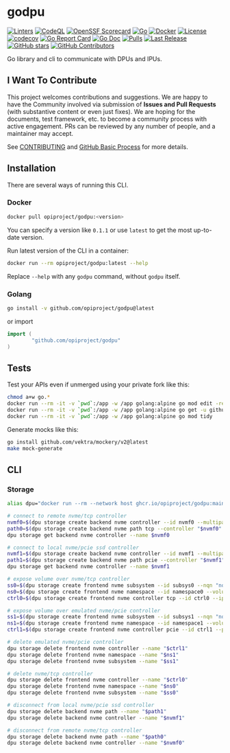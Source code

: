 # godpu

[![Linters](https://github.com/opiproject/godpu/actions/workflows/linters.yml/badge.svg)](https://github.com/opiproject/godpu/actions/workflows/linters.yml)
[![CodeQL](https://github.com/opiproject/godpu/actions/workflows/codeql.yml/badge.svg)](https://github.com/opiproject/godpu/actions/workflows/codeql.yml)
[![OpenSSF Scorecard](https://api.securityscorecards.dev/projects/github.com/opiproject/godpu/badge)](https://securityscorecards.dev/viewer/?platform=github.com&org=opiproject&repo=godpu)
[![Go](https://github.com/opiproject/godpu/actions/workflows/go.yml/badge.svg)](https://github.com/opiproject/godpu/actions/workflows/go.yml)
[![Docker](https://github.com/opiproject/godpu/actions/workflows/docker-publish.yml/badge.svg)](https://github.com/opiproject/godpu/actions/workflows/docker-publish.yml)
[![License](https://img.shields.io/github/license/opiproject/godpu?style=flat-square&color=blue&label=License)](https://github.com/opiproject/godpu/blob/master/LICENSE)
[![codecov](https://codecov.io/gh/opiproject/godpu/branch/main/graph/badge.svg)](https://codecov.io/gh/opiproject/godpu)
[![Go Report Card](https://goreportcard.com/badge/github.com/opiproject/godpu)](https://goreportcard.com/report/github.com/opiproject/godpu)
[![Go Doc](https://img.shields.io/badge/godoc-reference-blue.svg)](http://godoc.org/github.com/opiproject/godpu)
[![Pulls](https://img.shields.io/docker/pulls/opiproject/godpu.svg?logo=docker&style=flat&label=Pulls)](https://hub.docker.com/r/opiproject/godpu)
[![Last Release](https://img.shields.io/github/v/release/opiproject/godpu?label=Latest&style=flat-square&logo=go)](https://github.com/opiproject/godpu/releases)
[![GitHub stars](https://img.shields.io/github/stars/opiproject/godpu.svg?style=flat-square&label=github%20stars)](https://github.com/opiproject/godpu)
[![GitHub Contributors](https://img.shields.io/github/contributors/opiproject/godpu.svg?style=flat-square)](https://github.com/opiproject/godpu/graphs/contributors)

Go library and cli to communicate with DPUs and IPUs.

## I Want To Contribute

This project welcomes contributions and suggestions.  We are happy to have the
Community involved via submission of **Issues and Pull Requests** (with
substantive content  or even just fixes). We are hoping for the documents,
test framework, etc. to become a community process with active engagement.
PRs can be reviewed by any number of people, and a maintainer may accept.

See [CONTRIBUTING](https://github.com/opiproject/opi/blob/main/CONTRIBUTING.md)
and [GitHub Basic Process](https://github.com/opiproject/opi/blob/main/doc-github-rules.md)
for more details.

## Installation

There are several ways of running this CLI.

### Docker

```sh
docker pull opiproject/godpu:<version>
```

You can specify a version like `0.1.1` or use `latest` to get the most up-to-date version.

Run latest version of the CLI in a container:

```sh
docker run --rm opiproject/godpu:latest --help
```

Replace `--help` with any `godpu` command, without `godpu` itself.

### Golang

```sh
go install -v github.com/opiproject/godpu@latest
```

or import

```go
import (
        "github.com/opiproject/godpu"
)
```

## Tests

Test your APIs even if unmerged using your private fork like this:

```bash
chmod a+w go.*
docker run --rm -it -v `pwd`:/app -w /app golang:alpine go mod edit -replace github.com/opiproject/opi-api@main=github.com/YOURUSERNAME/opi-api@main
docker run --rm -it -v `pwd`:/app -w /app golang:alpine go get -u github.com/YOURUSERNAME/opi-api/storage/v1alpha1/gen/go@a98ca449468a
docker run --rm -it -v `pwd`:/app -w /app golang:alpine go mod tidy
```

Generate mocks like this:

```bash
go install github.com/vektra/mockery/v2@latest
make mock-generate
```

## CLI

### Storage

```bash
alias dpu="docker run --rm --network host ghcr.io/opiproject/godpu:main"

# connect to remote nvme/tcp controller
nvmf0=$(dpu storage create backend nvme controller --id nvmf0 --multipath disable)
path0=$(dpu storage create backend nvme path tcp --controller "$nvmf0" --id path0 --ip "11.11.11.2" --port 4444 --nqn nqn.2016-06.io.spdk:cnode1 --hostnqn nqn.2014-08.org.nvmexpress:uuid:feb98abe-d51f-40c8-b348-2753f3571d3c)
dpu storage get backend nvme controller --name $nvmf0

# connect to local nvme/pcie ssd controller
nvmf1=$(dpu storage create backend nvme controller --id nvmf1 --multipath disable)
path1=$(dpu storage create backend nvme path pcie --controller "$nvmf1" --id path1 --bdf "0000:40:00.0")
dpu storage get backend nvme controller --name $nvmf1

# expose volume over nvme/tcp controller
ss0=$(dpu storage create frontend nvme subsystem --id subsys0 --nqn "nqn.2022-09.io.spdk:opitest0")
ns0=$(dpu storage create frontend nvme namespace --id namespace0 --volume "Malloc0" --subsystem "$ss0")
ctrl0=$(dpu storage create frontend nvme controller tcp --id ctrl0 --ip "127.0.0.1" --port 4420 --subsystem "$ss0")

# expose volume over emulated nvme/pcie controller
ss1=$(dpu storage create frontend nvme subsystem --id subsys1 --nqn "nqn.2022-09.io.spdk:opitest1")
ns1=$(dpu storage create frontend nvme namespace --id namespace1 --volume "Malloc1" --subsystem "$ss1")
ctrl1=$(dpu storage create frontend nvme controller pcie --id ctrl1 --port 0 --pf 0 --vf 0 --subsystem "$ss1")

# delete emulated nvme/pcie controller
dpu storage delete frontend nvme controller --name "$ctrl1"
dpu storage delete frontend nvme namespace --name "$ns1"
dpu storage delete frontend nvme subsystem --name "$ss1"

# delete nvme/tcp controller
dpu storage delete frontend nvme controller --name "$ctrl0"
dpu storage delete frontend nvme namespace --name "$ns0"
dpu storage delete frontend nvme subsystem --name "$ss0"

# disconnect from local nvme/pcie ssd controller
dpu storage delete backend nvme path --name "$path1"
dpu storage delete backend nvme controller --name "$nvmf1"

# disconnect from remote nvme/tcp controller
dpu storage delete backend nvme path --name "$path0"
dpu storage delete backend nvme controller --name "$nvmf0"
```
